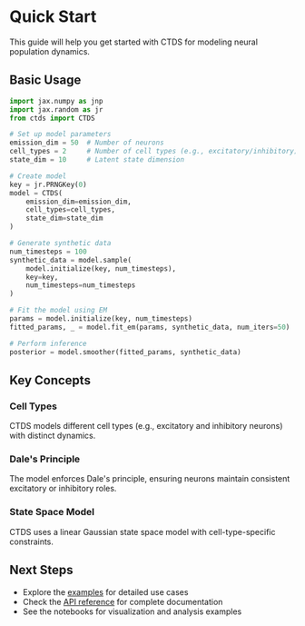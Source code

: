 # Quick Start

This guide will help you get started with CTDS for modeling neural population dynamics.

## Basic Usage

```python
import jax.numpy as jnp
import jax.random as jr
from ctds import CTDS

# Set up model parameters
emission_dim = 50  # Number of neurons
cell_types = 2     # Number of cell types (e.g., excitatory/inhibitory)
state_dim = 10     # Latent state dimension

# Create model
key = jr.PRNGKey(0)
model = CTDS(
    emission_dim=emission_dim,
    cell_types=cell_types,
    state_dim=state_dim
)

# Generate synthetic data
num_timesteps = 100
synthetic_data = model.sample(
    model.initialize(key, num_timesteps),
    key=key,
    num_timesteps=num_timesteps
)

# Fit the model using EM
params = model.initialize(key, num_timesteps)
fitted_params, _ = model.fit_em(params, synthetic_data, num_iters=50)

# Perform inference
posterior = model.smoother(fitted_params, synthetic_data)
```

## Key Concepts

### Cell Types
CTDS models different cell types (e.g., excitatory and inhibitory neurons) with distinct dynamics.

### Dale's Principle
The model enforces Dale's principle, ensuring neurons maintain consistent excitatory or inhibitory roles.

### State Space Model
CTDS uses a linear Gaussian state space model with cell-type-specific constraints.

## Next Steps

- Explore the [examples](examples/) for detailed use cases
- Check the [API reference](reference/) for complete documentation
- See the notebooks for visualization and analysis examples
